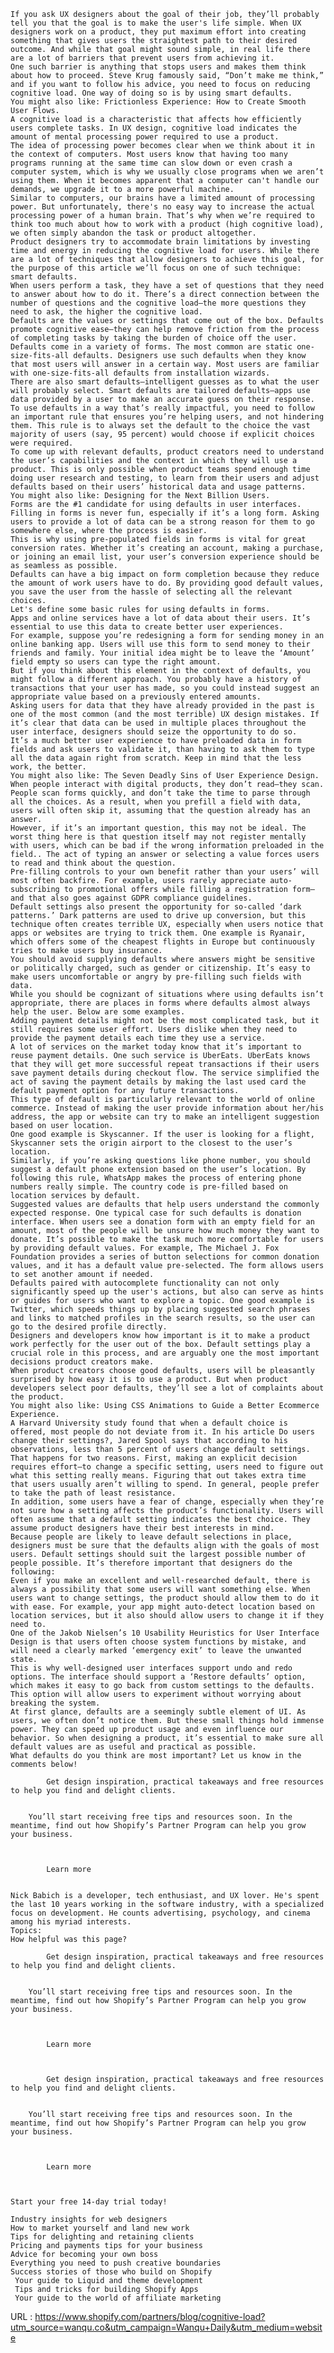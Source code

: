     
    If you ask UX designers about the goal of their job, they’ll probably tell you that the goal is to make the user's life simple. When UX designers work on a product, they put maximum effort into creating something that gives users the straightest path to their desired outcome. And while that goal might sound simple, in real life there are a lot of barriers that prevent users from achieving it.  
    One such barrier is anything that stops users and makes them think about how to proceed. Steve Krug famously said, “Don’t make me think,” and if you want to follow his advice, you need to focus on reducing cognitive load. One way of doing so is by using smart defaults.  
    You might also like: Frictionless Experience: How to Create Smooth User Flows.  
    A cognitive load is a characteristic that affects how efficiently users complete tasks. In UX design, cognitive load indicates the amount of mental processing power required to use a product.  
    The idea of processing power becomes clear when we think about it in the context of computers. Most users know that having too many programs running at the same time can slow down or even crash a computer system, which is why we usually close programs when we aren’t using them. When it becomes apparent that a computer can't handle our demands, we upgrade it to a more powerful machine.  
    Similar to computers, our brains have a limited amount of processing power. But unfortunately, there's no easy way to increase the actual processing power of a human brain. That’s why when we’re required to think too much about how to work with a product (high cognitive load), we often simply abandon the task or product altogether.  
    Product designers try to accommodate brain limitations by investing time and energy in reducing the cognitive load for users. While there are a lot of techniques that allow designers to achieve this goal, for the purpose of this article we’ll focus on one of such technique: smart defaults.  
    When users perform a task, they have a set of questions that they need to answer about how to do it. There’s a direct connection between the number of questions and the cognitive load—the more questions they need to ask, the higher the cognitive load.  
    Defaults are the values or settings that come out of the box. Defaults promote cognitive ease—they can help remove friction from the process of completing tasks by taking the burden of choice off the user.  
    Defaults come in a variety of forms. The most common are static one-size-fits-all defaults. Designers use such defaults when they know that most users will answer in a certain way. Most users are familiar with one-size-fits-all defaults from installation wizards.  
    There are also smart defaults—intelligent guesses as to what the user will probably select. Smart defaults are tailored defaults—apps use data provided by a user to make an accurate guess on their response.  
    To use defaults in a way that’s really impactful, you need to follow an important rule that ensures you’re helping users, and not hindering them. This rule is to always set the default to the choice the vast majority of users (say, 95 percent) would choose if explicit choices were required.  
    To come up with relevant defaults, product creators need to understand the user’s capabilities and the context in which they will use a product. This is only possible when product teams spend enough time doing user research and testing, to learn from their users and adjust defaults based on their users’ historical data and usage patterns.  
    You might also like: Designing for the Next Billion Users.  
    Forms are the #1 candidate for using defaults in user interfaces. Filling in forms is never fun, especially if it’s a long form. Asking users to provide a lot of data can be a strong reason for them to go somewhere else, where the process is easier.  
    This is why using pre-populated fields in forms is vital for great conversion rates. Whether it’s creating an account, making a purchase, or joining an email list, your user’s conversion experience should be as seamless as possible.  
    Defaults can have a big impact on form completion because they reduce the amount of work users have to do. By providing good default values, you save the user from the hassle of selecting all the relevant choices.  
    Let's define some basic rules for using defaults in forms.  
    Apps and online services have a lot of data about their users. It’s essential to use this data to create better user experiences.  
    For example, suppose you’re redesigning a form for sending money in an online banking app. Users will use this form to send money to their friends and family. Your initial idea might be to leave the ‘Amount’ field empty so users can type the right amount.  
    But if you think about this element in the context of defaults, you might follow a different approach. You probably have a history of transactions that your user has made, so you could instead suggest an appropriate value based on a previously entered amounts.  
    Asking users for data that they have already provided in the past is one of the most common (and the most terrible) UX design mistakes. If it’s clear that data can be used in multiple places throughout the user interface, designers should seize the opportunity to do so.  
    It’s a much better user experience to have preloaded data in form fields and ask users to validate it, than having to ask them to type all the data again right from scratch. Keep in mind that the less work, the better.  
    You might also like: The Seven Deadly Sins of User Experience Design.  
    When people interact with digital products, they don’t read—they scan. People scan forms quickly, and don’t take the time to parse through all the choices. As a result, when you prefill a field with data, users will often skip it, assuming that the question already has an answer.  
    However, if it’s an important question, this may not be ideal. The worst thing here is that question itself may not register mentally with users, which can be bad if the wrong information preloaded in the field.. The act of typing an answer or selecting a value forces users to read and think about the question.  
    Pre-filling controls to your own benefit rather than your users’ will most often backfire. For example, users rarely appreciate auto-subscribing to promotional offers while filling a registration form—and that also goes against GDPR compliance guidelines.  
    Default settings also present the opportunity for so-called ‘dark patterns.’ Dark patterns are used to drive up conversion, but this technique often creates terrible UX, especially when users notice that apps or websites are trying to trick them. One example is Ryanair, which offers some of the cheapest flights in Europe but continuously tries to make users buy insurance.  
    You should avoid supplying defaults where answers might be sensitive or politically charged, such as gender or citizenship. It’s easy to make users uncomfortable or angry by pre-filling such fields with data.  
    While you should be cognizant of situations where using defaults isn’t appropriate, there are places in forms where defaults almost always help the user. Below are some examples.  
    Adding payment details might not be the most complicated task, but it still requires some user effort. Users dislike when they need to provide the payment details each time they use a service.  
    A lot of services on the market today know that it’s important to reuse payment details. One such service is UberEats. UberEats knows that they will get more successful repeat transactions if their users save payment details during checkout flow. The service simplified the act of saving the payment details by making the last used card the default payment option for any future transactions.  
    This type of default is particularly relevant to the world of online commerce. Instead of making the user provide information about her/his address, the app or website can try to make an intelligent suggestion based on user location.  
    One good example is Skyscanner. If the user is looking for a flight, Skyscanner sets the origin airport to the closest to the user’s location.  
    Similarly, if you’re asking questions like phone number, you should suggest a default phone extension based on the user’s location. By following this rule, WhatsApp makes the process of entering phone numbers really simple. The country code is pre-filled based on location services by default.  
    Suggested values are defaults that help users understand the commonly expected response. One typical case for such defaults is donation interface. When users see a donation form with an empty field for an amount, most of the people will be unsure how much money they want to donate. It’s possible to make the task much more comfortable for users by providing default values. For example, The Michael J. Fox Foundation provides a series of button selections for common donation values, and it has a default value pre-selected. The form allows users to set another amount if needed.  
    Defaults paired with autocomplete functionality can not only significantly speed up the user's actions, but also can serve as hints or guides for users who want to explore a topic. One good example is Twitter, which speeds things up by placing suggested search phrases and links to matched profiles in the search results, so the user can go to the desired profile directly.  
    Designers and developers know how important is it to make a product work perfectly for the user out of the box. Default settings play a crucial role in this process, and are arguably one the most important decisions product creators make.  
    When product creators choose good defaults, users will be pleasantly surprised by how easy it is to use a product. But when product developers select poor defaults, they’ll see a lot of complaints about the product.  
    You might also like: Using CSS Animations to Guide a Better Ecommerce Experience.  
    A Harvard University study found that when a default choice is offered, most people do not deviate from it. In his article Do users change their settings?, Jared Spool says that according to his observations, less than 5 percent of users change default settings.  
    That happens for two reasons. First, making an explicit decision requires effort—to change a specific setting, users need to figure out what this setting really means. Figuring that out takes extra time that users usually aren’t willing to spend. In general, people prefer to take the path of least resistance.  
    In addition, some users have a fear of change, especially when they’re not sure how a setting affects the product’s functionality. Users will often assume that a default setting indicates the best choice. They assume product designers have their best interests in mind.  
    Because people are likely to leave default selections in place, designers must be sure that the defaults align with the goals of most users. Default settings should suit the largest possible number of people possible. It’s therefore important that designers do the following:  
    Even if you make an excellent and well-researched default, there is always a possibility that some users will want something else. When users want to change settings, the product should allow them to do it with ease. For example, your app might auto-detect location based on location services, but it also should allow users to change it if they need to.  
    One of the Jakob Nielsen’s 10 Usability Heuristics for User Interface Design is that users often choose system functions by mistake, and will need a clearly marked ‘emergency exit’ to leave the unwanted state.  
    This is why well-designed user interfaces support undo and redo options. The interface should support a ‘Restore defaults’ option, which makes it easy to go back from custom settings to the defaults. This option will allow users to experiment without worrying about breaking the system.  
    At first glance, defaults are a seemingly subtle element of UI. As users, we often don’t notice them. But these small things hold immense power. They can speed up product usage and even influence our behavior. So when designing a product, it’s essential to make sure all default values are as useful and practical as possible.  
    What defaults do you think are most important? Let us know in the comments below!  
    
            Get design inspiration, practical takeaways and free resources to help you find and delight clients.
            
    
        You’ll start receiving free tips and resources soon. In the meantime, find out how Shopify’s Partner Program can help you grow your business.
        
    

            Learn more
          
  
    Nick Babich is a developer, tech enthusiast, and UX lover. He's spent the last 10 years working in the software industry, with a specialized focus on development. He counts advertising, psychology, and cinema among his myriad interests.   
    Topics:  
    How helpful was this page?  
    
            Get design inspiration, practical takeaways and free resources to help you find and delight clients.
            
    
        You’ll start receiving free tips and resources soon. In the meantime, find out how Shopify’s Partner Program can help you grow your business.
        
    

            Learn more
          
  
    
            Get design inspiration, practical takeaways and free resources to help you find and delight clients.
            
    
        You’ll start receiving free tips and resources soon. In the meantime, find out how Shopify’s Partner Program can help you grow your business.
        
    

            Learn more
          
  
    
    Start your free 14-day trial today!
    
    Industry insights for web designers  
    How to market yourself and land new work  
    Tips for delighting and retaining clients  
    Pricing and payments tips for your business  
    Advice for becoming your own boss  
    Everything you need to push creative boundaries  
    Success stories of those who build on Shopify  
     Your guide to Liquid and theme development  
     Tips and tricks for building Shopify Apps  
     Your guide to the world of affiliate marketing  
    
  URL : https://www.shopify.com/partners/blog/cognitive-load?utm_source=wanqu.co&utm_campaign=Wanqu+Daily&utm_medium=website